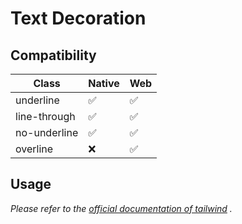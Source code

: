 # Text Decoration

## Compatibility

| Class        | Native | Web |
| ------------ | ------ | --- |
| underline    | ✅     | ✅  |
| line-through | ✅     | ✅  |
| no-underline | ✅     | ✅  |
| overline     | ❌     | ✅  |

## Usage

_Please refer to the [official documentation of tailwind](https://tailwindcss.com/docs/text-decoration) ._
